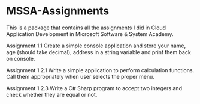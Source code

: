 # MSSA-Assignments
This is a package that contains all the assignments I did in Cloud Application Development in Microsoft Software &amp; System Academy.

Assignment 1.1 Create a simple console application and store your name, age (should take decimal), address in a string variable and print them back on console.

Assignment 1.2.1 Write a simple application to perform calculation functions. Call them appropriately when user selects the proper menu.

Assignment 1.2.3 Write a C# Sharp program to accept two integers and check whether they are equal or not.
